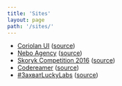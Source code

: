 ```yaml
---
title: 'Sites'
layout: page
path: '/sites/'
---
```


* [Coriolan UI](https://coriolan-ui.github.io) ([source](https://github.com/coriolan-ui/coriolan-ui.github.io))
* [Nebo Agency](http://neboua.github.io) ([source](https://github.com/neboua/neboua.github.io))
* [Skoryk Competition 2016](http://rooooster.com/skoryk) ([source](https://github.com/rooooster/skoryk))
* [Codereamer](http://rooooster.com/codereamer) ([source](https://github.com/rooooster/codereamer))
* [#ЗахватLuckyLabs](http://rooooster.com/luckylabs) ([source](https://github.com/rooooster/luckylabs))
